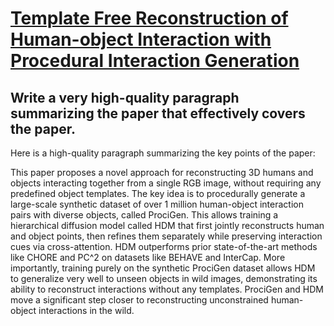 # [Template Free Reconstruction of Human-object Interaction with Procedural   Interaction Generation](https://arxiv.org/abs/2312.07063)

## Write a very high-quality paragraph summarizing the paper that effectively covers the paper.

 Here is a high-quality paragraph summarizing the key points of the paper:

This paper proposes a novel approach for reconstructing 3D humans and objects interacting together from a single RGB image, without requiring any predefined object templates. The key idea is to procedurally generate a large-scale synthetic dataset of over 1 million human-object interaction pairs with diverse objects, called ProciGen. This allows training a hierarchical diffusion model called HDM that first jointly reconstructs human and object points, then refines them separately while preserving interaction cues via cross-attention. HDM outperforms prior state-of-the-art methods like CHORE and PC^2 on datasets like BEHAVE and InterCap. More importantly, training purely on the synthetic ProciGen dataset allows HDM to generalize very well to unseen objects in wild images, demonstrating its ability to reconstruct interactions without any templates. ProciGen and HDM move a significant step closer to reconstructing unconstrained human-object interactions in the wild.
